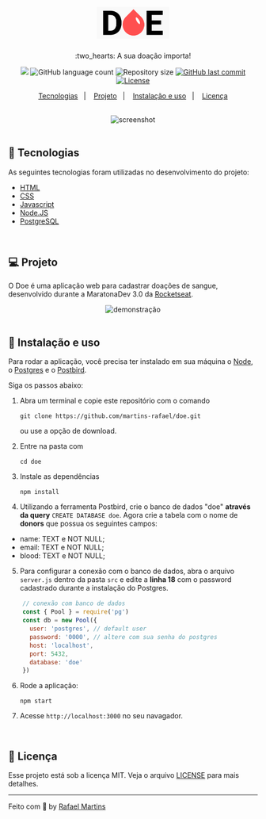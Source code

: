 <h1 align="center">
  <img src="public/images/logo.png" alt="logo" height="64px" width="auto">

</h1>

<p align="center"> :two_hearts: A sua doação importa!</p>

<p align="center">
  <img src="https://img.shields.io/badge/made%20by-RAFAEL%20MARTINS-ff4f4f?style=flat-square">
  <img alt="GitHub language count" src="https://img.shields.io/github/languages/count/martins-rafael/Doe?color=ff4f4f&style=flat-square">
  <img alt="Repository size" src="https://img.shields.io/github/repo-size/martins-rafael/Doe?color=ff4f4f&style=flat-square">
  <a href="https://github.com/martins-rafael/Doe/commits/master">
    <img alt="GitHub last commit" src="https://img.shields.io/github/last-commit/martins-rafael/Doe?color=ff4f4f&style=flat-square">
  </a>
  <a href="https://opensource.org/licenses/MIT">
    <img alt="License" src="https://img.shields.io/badge/license-MIT-ff4f4f?style=flat-square">
  </a>
</p>

<p align="center">
  <a href="#rocket-tecnologias">Tecnologias</a>&nbsp;&nbsp;&nbsp;|&nbsp;&nbsp;&nbsp;
  <a href="#computer-projeto">Projeto</a>&nbsp;&nbsp;&nbsp;|&nbsp;&nbsp;&nbsp;
  <a href="#wrench-instalação-e-uso">Instalação e uso</a>&nbsp;&nbsp;&nbsp;|&nbsp;&nbsp;&nbsp;
  <a href="#memo-licença">Licença</a>
</p>

<br>

<div align="center">
  <img src=".github/doe.png" alt="screenshot" >
</div>

<br>

## :rocket: Tecnologias

As seguintes tecnologias foram utilizadas no desenvolvimento do projeto:

- [HTML](https://devdocs.io/html/)
- [CSS](https://devdocs.io/css/)
- [Javascript](https://devdocs.io/javascript/)
- [Node.JS](https://nodejs.org/en/)
- [PostgreSQL](https://www.postgresql.org/)

<br>

## :computer: Projeto
O Doe é uma aplicação web para cadastrar doações de sangue, desenvolvido durante a MaratonaDev 3.0 da [Rocketseat](https://rocketseat.com.br/).

<div align="center">
  <img src=".github/demo.gif" alt="demonstração" >
</div>

<br>

## :wrench: Instalação e uso

Para rodar a aplicação, você precisa ter instalado em sua máquina o [Node](https://nodejs.org/en/), o [Postgres](https://www.postgresql.org/) e o [Postbird](https://www.electronjs.org/apps/postbird).

Siga os passos abaixo:

1) Abra um terminal e copie este repositório com o comando
    ```
    git clone https://github.com/martins-rafael/doe.git
    ```
    ou use a opção de download.

2) Entre na pasta com
    ```
    cd doe
    ```

3) Instale as dependências
    ```
    npm install
    ```

4) Utilizando a ferramenta Postbird, crie o banco de dados "doe" **através da query** ```CREATE DATABASE doe```. Agora crie a tabela com o nome de **donors** que possua os seguintes campos:
- name: TEXT e NOT NULL;
- email: TEXT e NOT NULL;
- blood: TEXT e NOT NULL;

5) Para configurar a conexão com o banco de dados, abra o arquivo ```server.js``` dentro da pasta ```src``` e edite a **linha 18** com o password cadastrado durante a instalação do Postgres.
```js
    // conexão com banco de dados
    const { Pool } = require('pg')
    const db = new Pool({
      user: 'postgres', // default user
      password: '0000', // altere com sua senha do postgres
      host: 'localhost',
      port: 5432,
      database: 'doe'
    })
```

6) Rode a aplicação:
    ```
    npm start
    ```

7) Acesse ```http://localhost:3000``` no seu navagador.

<br>

## :memo: Licença

Esse projeto está sob a licença MIT. Veja o arquivo [LICENSE](/LICENSE) para mais detalhes.

---

Feito com :purple_heart: by [Rafael Martins](https://github.com/martins-rafael)